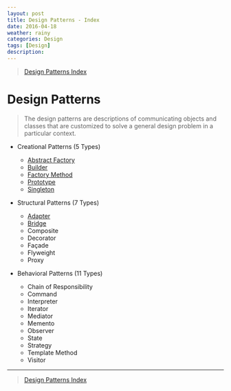 ```yaml
---
layout: post
title: Design Patterns - Index
date: 2016-04-18
weather: rainy
categories: Design 
tags: [Design]
description: 
---
```


> [Design Patterns Index](http://raysxysun.github.io/categories/#Design)

# Design Patterns

>The design patterns are descriptions of communicating objects and classes that are customized to solve a general design problem in a particular context. 

- Creational Patterns (5 Types)
	- [Abstract Factory](http://raysxysun.github.io/design/2016/04/19/DesignPatterns-Abstract-Factory/)
	- [Builder](http://raysxysun.github.io/design/2016/04/20/DesignPatterns-Builder/)
	- [Factory Method](http://raysxysun.github.io/design/2016/04/20/DesignPatterns-Factory-Method/) 
	- [Prototype](http://raysxysun.github.io/design/2016/04/21/DesignPatterns-Prototype/) 
	- [Singleton](http://raysxysun.github.io/design/2016/04/22/DesignPatterns-Singleton/)


- Structural Patterns (7 Types)
	- [Adapter](http://raysxysun.github.io/design/2016/04/23/DesignPatterns-Adapter/)
	- [Bridge](http://raysxysun.github.io/design/2016/04/26/DesignPatterns-Bridge/) 
	- Composite 
	- Decorator 
	- Façade 
	- Flyweight 
	- Proxy 


- Behavioral Patterns (11 Types)
	- Chain of Responsibility 
	- Command 
	- Interpreter 
	- Iterator 
	- Mediator 
	- Memento 
	- Observer 
	- State 
	- Strategy 
	- Template Method 
	- Visitor 

---

> [Design Patterns Index](http://raysxysun.github.io/categories/#Design)